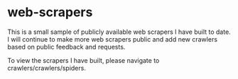 # web-scrapers
This is a small sample of publicly available web scrapers I have built to date. I will continue to make more web scrapers public and add new crawlers based on public feedback and requests.

To view the scrapers I have built, please navigate to crawlers/crawlers/spiders.
